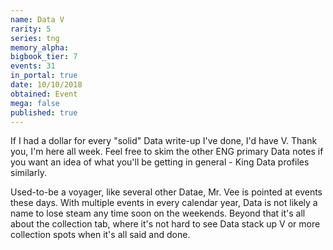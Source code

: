 ```yaml
---
name: Data V
rarity: 5
series: tng
memory_alpha:
bigbook_tier: 7
events: 31
in_portal: true
date: 10/10/2018
obtained: Event
mega: false
published: true
---
```


If I had a dollar for every "solid" Data write-up I've done, I'd have V. Thank you, I'm here all week. Feel free to skim the other ENG primary Data notes if you want an idea of what you'll be getting in general - King Data profiles similarly.

Used-to-be a voyager, like several other Datae, Mr. Vee is pointed at events these days. With multiple events in every calendar year, Data is not likely a name to lose steam any time soon on the weekends. Beyond that it's all about the collection tab, where it's not hard to see Data stack up V or more collection spots when it's all said and done.
